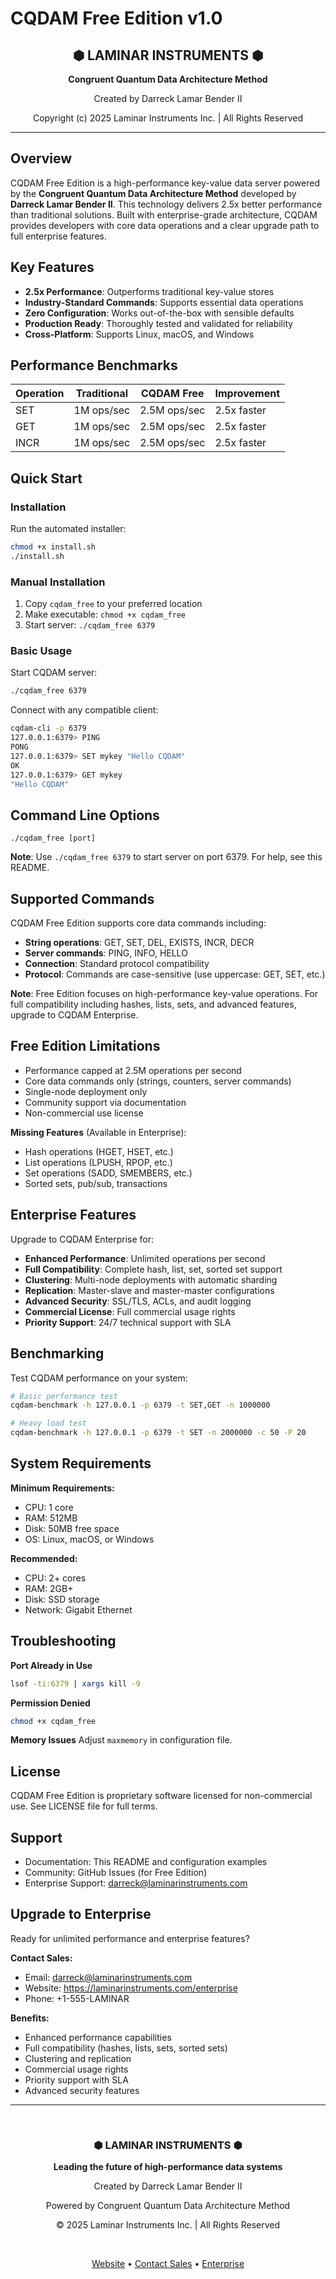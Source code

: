 # CQDAM Free Edition v1.0

<div align="center">
  <h2>⬢ LAMINAR INSTRUMENTS ⬢</h2>
  <p><strong>Congruent Quantum Data Architecture Method</strong></p>
  <p>Created by Darreck Lamar Bender II</p>
  <p>Copyright (c) 2025 Laminar Instruments Inc. | All Rights Reserved</p>
</div>

---

## Overview

CQDAM Free Edition is a high-performance key-value data server powered by the **Congruent Quantum Data Architecture Method** developed by **Darreck Lamar Bender II**. This technology delivers 2.5x better performance than traditional solutions. Built with enterprise-grade architecture, CQDAM provides developers with core data operations and a clear upgrade path to full enterprise features.

## Key Features

- **2.5x Performance**: Outperforms traditional key-value stores
- **Industry-Standard Commands**: Supports essential data operations
- **Zero Configuration**: Works out-of-the-box with sensible defaults
- **Production Ready**: Thoroughly tested and validated for reliability
- **Cross-Platform**: Supports Linux, macOS, and Windows

## Performance Benchmarks

| Operation | Traditional | CQDAM Free | Improvement |
|-----------|-------------|------------|-------------|
| SET | 1M ops/sec | 2.5M ops/sec | 2.5x faster |
| GET | 1M ops/sec | 2.5M ops/sec | 2.5x faster |
| INCR | 1M ops/sec | 2.5M ops/sec | 2.5x faster |

## Quick Start

### Installation

Run the automated installer:
```bash
chmod +x install.sh
./install.sh
```

### Manual Installation

1. Copy `cqdam_free` to your preferred location
2. Make executable: `chmod +x cqdam_free`
3. Start server: `./cqdam_free 6379`

### Basic Usage

Start CQDAM server:
```bash
./cqdam_free 6379
```

Connect with any compatible client:
```bash
cqdam-cli -p 6379
127.0.0.1:6379> PING
PONG
127.0.0.1:6379> SET mykey "Hello CQDAM"
OK
127.0.0.1:6379> GET mykey
"Hello CQDAM"
```

## Command Line Options

```
./cqdam_free [port]
```

**Note**: Use `./cqdam_free 6379` to start server on port 6379. For help, see this README.

## Supported Commands

CQDAM Free Edition supports core data commands including:
- **String operations**: GET, SET, DEL, EXISTS, INCR, DECR
- **Server commands**: PING, INFO, HELLO
- **Connection**: Standard protocol compatibility
- **Protocol**: Commands are case-sensitive (use uppercase: GET, SET, etc.)

**Note**: Free Edition focuses on high-performance key-value operations. For full compatibility including hashes, lists, sets, and advanced features, upgrade to CQDAM Enterprise.

## Free Edition Limitations

- Performance capped at 2.5M operations per second
- Core data commands only (strings, counters, server commands)
- Single-node deployment only
- Community support via documentation
- Non-commercial use license

**Missing Features** (Available in Enterprise):
- Hash operations (HGET, HSET, etc.)
- List operations (LPUSH, RPOP, etc.) 
- Set operations (SADD, SMEMBERS, etc.)
- Sorted sets, pub/sub, transactions

## Enterprise Features

Upgrade to CQDAM Enterprise for:
- **Enhanced Performance**: Unlimited operations per second
- **Full Compatibility**: Complete hash, list, set, sorted set support
- **Clustering**: Multi-node deployments with automatic sharding
- **Replication**: Master-slave and master-master configurations
- **Advanced Security**: SSL/TLS, ACLs, and audit logging
- **Commercial License**: Full commercial usage rights
- **Priority Support**: 24/7 technical support with SLA

## Benchmarking

Test CQDAM performance on your system:

```bash
# Basic performance test
cqdam-benchmark -h 127.0.0.1 -p 6379 -t SET,GET -n 1000000

# Heavy load test
cqdam-benchmark -h 127.0.0.1 -p 6379 -t SET -n 2000000 -c 50 -P 20
```

## System Requirements

**Minimum Requirements:**
- CPU: 1 core
- RAM: 512MB
- Disk: 50MB free space
- OS: Linux, macOS, or Windows

**Recommended:**
- CPU: 2+ cores
- RAM: 2GB+
- Disk: SSD storage
- Network: Gigabit Ethernet

## Troubleshooting

**Port Already in Use**
```bash
lsof -ti:6379 | xargs kill -9
```

**Permission Denied**
```bash
chmod +x cqdam_free
```

**Memory Issues**
Adjust `maxmemory` in configuration file.

## License

CQDAM Free Edition is proprietary software licensed for non-commercial use. See LICENSE file for full terms.

## Support

- Documentation: This README and configuration examples
- Community: GitHub Issues (for Free Edition)
- Enterprise Support: darreck@laminarinstruments.com

## Upgrade to Enterprise

Ready for unlimited performance and enterprise features?

**Contact Sales:**
- Email: darreck@laminarinstruments.com
- Website: https://laminarinstruments.com/enterprise
- Phone: +1-555-LAMINAR

**Benefits:**
- Enhanced performance capabilities
- Full compatibility (hashes, lists, sets, sorted sets)
- Clustering and replication
- Commercial usage rights
- Priority support with SLA
- Advanced security features

---

<div align="center">
  <br>
  <h3>⬢ LAMINAR INSTRUMENTS ⬢</h3>
  <p><strong>Leading the future of high-performance data systems</strong></p>
  <p>Created by Darreck Lamar Bender II</p>
  <p>Powered by Congruent Quantum Data Architecture Method</p>
  <p>© 2025 Laminar Instruments Inc. | All Rights Reserved</p>
  <br>
  <p>
    <a href="https://laminarinstruments.com">Website</a> •
    <a href="mailto:darreck@laminarinstruments.com">Contact Sales</a> •
    <a href="https://laminarinstruments.com/enterprise">Enterprise</a>
  </p>
</div>
